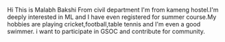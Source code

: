 Hi
This is Malabh Bakshi
From civil department
I'm from kameng hostel.I'm deeply interested in ML and I have even registered for summer course.My hobbies are playing cricket,football,table tennis and I'm even a good swimmer.
i want to participate in GSOC and contribute for community.

